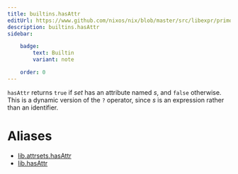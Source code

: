 ```yaml
---
title: builtins.hasAttr
editUrl: https://www.github.com/nixos/nix/blob/master/src/libexpr/primops.cc
description: builtins.hasAttr
sidebar:

    badge:
        text: Builtin
        variant: note

    order: 0
---
```


`hasAttr` returns `true` if *set* has an attribute named *s*, and
`false` otherwise. This is a dynamic version of the `?` operator,
since *s* is an expression rather than an identifier.


# Aliases

- [lib.attrsets.hasAttr](/reference/libattrsets.hasAttr)
- [lib.hasAttr](/reference/libhasAttr)


